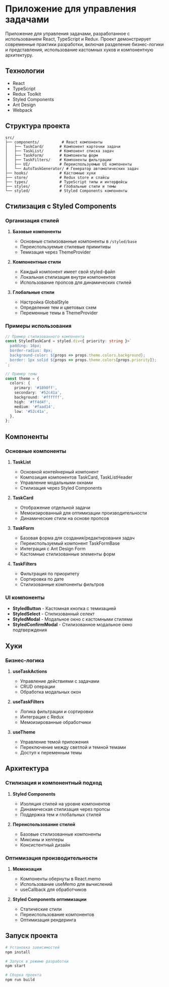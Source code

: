# Приложение для управления задачами

Приложение для управления задачами, разработанное с использованием React, TypeScript и Redux. Проект демонстрирует современные практики разработки, включая разделение бизнес-логики и представления, использование кастомных хуков и компонентную архитектуру.

## Технологии

- React
- TypeScript
- Redux Toolkit
- Styled Components
- Ant Design
- Webpack

## Структура проекта

```
src/
├── components/          # React компоненты
│   ├── TaskCard/       # Компонент карточки задачи
│   ├── TaskList/       # Компонент списка задач
│   ├── TaskForm/       # Компоненты форм
│   ├── TaskFilters/    # Компоненты фильтрации
│   ├── UI/             # Переиспользуемые UI компоненты
│   └── AutoTaskGenerator/ # Генератор автоматических задач
├── hooks/              # Кастомные хуки
├── store/              # Redux store и слайсы
├── types/              # TypeScript типы и интерфейсы
├── styles/             # Глобальные стили и темы
└── styled/             # Styled Components компоненты
```

## Стилизация с Styled Components

### Организация стилей

1. **Базовые компоненты**
   - Основные стилизованные компоненты в `/styled/base`
   - Переиспользуемые стилевые примитивы
   - Темизация через ThemeProvider

2. **Компонентные стили**
   - Каждый компонент имеет свой styled-файл
   - Локальная стилизация внутри компонентов
   - Использование пропсов для динамических стилей

3. **Глобальные стили**
   - Настройка GlobalStyle
   - Определение тем и цветовых схем
   - Переменные темы в ThemeProvider

### Примеры использования

```typescript
// Пример стилизованного компонента
const StyledTaskCard = styled.div<{ priority: string }>`
  padding: 16px;
  border-radius: 8px;
  background-color: ${props => props.theme.colors.background};
  border: 1px solid ${props => props.theme.colors[props.priority]};
`;

// Пример темы
const theme = {
  colors: {
    primary: '#1890ff',
    secondary: '#52c41a',
    background: '#ffffff',
    high: '#ff4d4f',
    medium: '#faad14',
    low: '#52c41a',
  },
};
```

## Компоненты

### Основные компоненты

1. **TaskList**
   - Основной контейнерный компонент
   - Композиция компонентов TaskCard, TaskListHeader
   - Управление модальными окнами
   - Стилизация через Styled Components

2. **TaskCard**
   - Отображение отдельной задачи
   - Мемоизированный для оптимизации производительности
   - Динамические стили на основе пропсов

3. **TaskForm**
   - Базовая форма для создания/редактирования задач
   - Переиспользуемый компонент TaskFormBase
   - Интеграция с Ant Design Form
   - Кастомные стилизованные элементы форм

4. **TaskFilters**
   - Фильтрация по приоритету
   - Сортировка по дате
   - Стилизованные компоненты фильтров

### UI компоненты

- **StyledButton** - Кастомная кнопка с темизацией
- **StyledSelect** - Стилизованный селект
- **StyledModal** - Модальное окно с кастомными стилями
- **StyledConfirmModal** - Стилизованное модальное окно подтверждения

## Хуки

### Бизнес-логика

1. **useTaskActions**
   - Управление действиями с задачами
   - CRUD операции
   - Обработка модальных окон

2. **useTaskFilters**
   - Логика фильтрации и сортировки
   - Интеграция с Redux
   - Мемоизированные обработчики

3. **useTheme**
   - Управление темой приложения
   - Переключение между светлой и темной темами
   - Доступ к переменным темы

## Архитектура

### Стилизация и компонентный подход

1. **Styled Components**
   - Изоляция стилей на уровне компонентов
   - Динамическая стилизация через пропсы
   - Поддержка тем и глобальных стилей

2. **Переиспользование стилей**
   - Базовые стилизованные компоненты
   - Миксины и хелперы
   - Консистентный дизайн

### Оптимизация производительности

1. **Мемоизация**
   - Компоненты обернуты в React.memo
   - Использование useMemo для вычислений
   - useCallback для обработчиков

2. **Styled Components оптимизации**
   - Статические стили
   - Переиспользование компонентов
   - Оптимизация рендеринга

## Запуск проекта

```bash
# Установка зависимостей
npm install

# Запуск в режиме разработки
npm start

# Сборка проекта
npm run build
```
